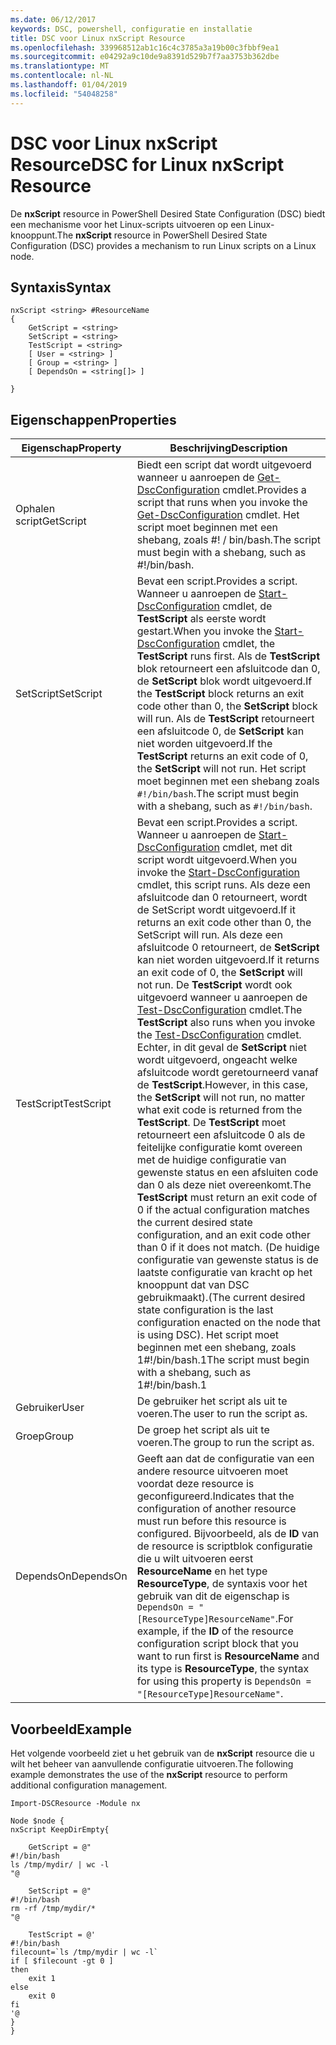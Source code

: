 ```yaml
---
ms.date: 06/12/2017
keywords: DSC, powershell, configuratie en installatie
title: DSC voor Linux nxScript Resource
ms.openlocfilehash: 339968512ab1c16c4c3785a3a19b00c3fbbf9ea1
ms.sourcegitcommit: e04292a9c10de9a8391d529b7f7aa3753b362dbe
ms.translationtype: MT
ms.contentlocale: nl-NL
ms.lasthandoff: 01/04/2019
ms.locfileid: "54048258"
---
```

# <a name="dsc-for-linux-nxscript-resource"></a><span data-ttu-id="2fa1a-103">DSC voor Linux nxScript Resource</span><span class="sxs-lookup"><span data-stu-id="2fa1a-103">DSC for Linux nxScript Resource</span></span>

<span data-ttu-id="2fa1a-104">De **nxScript** resource in PowerShell Desired State Configuration (DSC) biedt een mechanisme voor het Linux-scripts uitvoeren op een Linux-knooppunt.</span><span class="sxs-lookup"><span data-stu-id="2fa1a-104">The **nxScript** resource in PowerShell Desired State Configuration (DSC) provides a mechanism to run Linux scripts on a Linux node.</span></span>

## <a name="syntax"></a><span data-ttu-id="2fa1a-105">Syntaxis</span><span class="sxs-lookup"><span data-stu-id="2fa1a-105">Syntax</span></span>

```
nxScript <string> #ResourceName
{
    GetScript = <string>
    SetScript = <string>
    TestScript = <string>
    [ User = <string> ]
    [ Group = <string> ]
    [ DependsOn = <string[]> ]

}
```

## <a name="properties"></a><span data-ttu-id="2fa1a-106">Eigenschappen</span><span class="sxs-lookup"><span data-stu-id="2fa1a-106">Properties</span></span>

|  <span data-ttu-id="2fa1a-107">Eigenschap</span><span class="sxs-lookup"><span data-stu-id="2fa1a-107">Property</span></span> |  <span data-ttu-id="2fa1a-108">Beschrijving</span><span class="sxs-lookup"><span data-stu-id="2fa1a-108">Description</span></span> |
|---|---|
| <span data-ttu-id="2fa1a-109">Ophalen script</span><span class="sxs-lookup"><span data-stu-id="2fa1a-109">GetScript</span></span>| <span data-ttu-id="2fa1a-110">Biedt een script dat wordt uitgevoerd wanneer u aanroepen de [Get-DscConfiguration](https://technet.microsoft.com/en-us/library/dn521625.aspx) cmdlet.</span><span class="sxs-lookup"><span data-stu-id="2fa1a-110">Provides a script that runs when you invoke the [Get-DscConfiguration](https://technet.microsoft.com/en-us/library/dn521625.aspx) cmdlet.</span></span> <span data-ttu-id="2fa1a-111">Het script moet beginnen met een shebang, zoals #! / bin/bash.</span><span class="sxs-lookup"><span data-stu-id="2fa1a-111">The script must begin with a shebang, such as #!/bin/bash.</span></span>|
| <span data-ttu-id="2fa1a-112">SetScript</span><span class="sxs-lookup"><span data-stu-id="2fa1a-112">SetScript</span></span>| <span data-ttu-id="2fa1a-113">Bevat een script.</span><span class="sxs-lookup"><span data-stu-id="2fa1a-113">Provides a script.</span></span> <span data-ttu-id="2fa1a-114">Wanneer u aanroepen de [Start-DscConfiguration](https://technet.microsoft.com/en-us/library/dn521623.aspx) cmdlet, de **TestScript** als eerste wordt gestart.</span><span class="sxs-lookup"><span data-stu-id="2fa1a-114">When you invoke the [Start-DscConfiguration](https://technet.microsoft.com/en-us/library/dn521623.aspx) cmdlet, the **TestScript** runs first.</span></span> <span data-ttu-id="2fa1a-115">Als de **TestScript** blok retourneert een afsluitcode dan 0, de **SetScript** blok wordt uitgevoerd.</span><span class="sxs-lookup"><span data-stu-id="2fa1a-115">If the **TestScript** block returns an exit code other than 0, the **SetScript** block will run.</span></span> <span data-ttu-id="2fa1a-116">Als de **TestScript** retourneert een afsluitcode 0, de **SetScript** kan niet worden uitgevoerd.</span><span class="sxs-lookup"><span data-stu-id="2fa1a-116">If the **TestScript** returns an exit code of 0, the **SetScript** will not run.</span></span> <span data-ttu-id="2fa1a-117">Het script moet beginnen met een shebang zoals `#!/bin/bash`.</span><span class="sxs-lookup"><span data-stu-id="2fa1a-117">The script must begin with a shebang, such as `#!/bin/bash`.</span></span>|
| <span data-ttu-id="2fa1a-118">TestScript</span><span class="sxs-lookup"><span data-stu-id="2fa1a-118">TestScript</span></span>| <span data-ttu-id="2fa1a-119">Bevat een script.</span><span class="sxs-lookup"><span data-stu-id="2fa1a-119">Provides a script.</span></span> <span data-ttu-id="2fa1a-120">Wanneer u aanroepen de [Start-DscConfiguration](https://technet.microsoft.com/en-us/library/dn521623.aspx) cmdlet, met dit script wordt uitgevoerd.</span><span class="sxs-lookup"><span data-stu-id="2fa1a-120">When you invoke the [Start-DscConfiguration](https://technet.microsoft.com/en-us/library/dn521623.aspx) cmdlet, this script runs.</span></span> <span data-ttu-id="2fa1a-121">Als deze een afsluitcode dan 0 retourneert, wordt de SetScript wordt uitgevoerd.</span><span class="sxs-lookup"><span data-stu-id="2fa1a-121">If it returns an exit code other than 0, the SetScript will run.</span></span> <span data-ttu-id="2fa1a-122">Als deze een afsluitcode 0 retourneert, de **SetScript** kan niet worden uitgevoerd.</span><span class="sxs-lookup"><span data-stu-id="2fa1a-122">If it returns an exit code of 0, the **SetScript** will not run.</span></span> <span data-ttu-id="2fa1a-123">De **TestScript** wordt ook uitgevoerd wanneer u aanroepen de [Test-DscConfiguration](https://technet.microsoft.com/en-us/library/dn407382.aspx) cmdlet.</span><span class="sxs-lookup"><span data-stu-id="2fa1a-123">The **TestScript** also runs when you invoke the [Test-DscConfiguration](https://technet.microsoft.com/en-us/library/dn407382.aspx) cmdlet.</span></span> <span data-ttu-id="2fa1a-124">Echter, in dit geval de **SetScript** niet wordt uitgevoerd, ongeacht welke afsluitcode wordt geretourneerd vanaf de **TestScript**.</span><span class="sxs-lookup"><span data-stu-id="2fa1a-124">However, in this case, the **SetScript** will not run, no matter what exit code is returned from the **TestScript**.</span></span> <span data-ttu-id="2fa1a-125">De **TestScript** moet retourneert een afsluitcode 0 als de feitelijke configuratie komt overeen met de huidige configuratie van gewenste status en een afsluiten code dan 0 als deze niet overeenkomt.</span><span class="sxs-lookup"><span data-stu-id="2fa1a-125">The **TestScript** must return an exit code of 0 if the actual configuration matches the current desired state configuration, and an exit code other than 0 if it does not match.</span></span> <span data-ttu-id="2fa1a-126">(De huidige configuratie van gewenste status is de laatste configuratie van kracht op het knooppunt dat van DSC gebruikmaakt).</span><span class="sxs-lookup"><span data-stu-id="2fa1a-126">(The current desired state configuration is the last configuration enacted on the node that is using DSC).</span></span> <span data-ttu-id="2fa1a-127">Het script moet beginnen met een shebang, zoals 1#!/bin/bash.1</span><span class="sxs-lookup"><span data-stu-id="2fa1a-127">The script must begin with a shebang, such as 1#!/bin/bash.1</span></span>|
| <span data-ttu-id="2fa1a-128">Gebruiker</span><span class="sxs-lookup"><span data-stu-id="2fa1a-128">User</span></span>| <span data-ttu-id="2fa1a-129">De gebruiker het script als uit te voeren.</span><span class="sxs-lookup"><span data-stu-id="2fa1a-129">The user to run the script as.</span></span>|
| <span data-ttu-id="2fa1a-130">Groep</span><span class="sxs-lookup"><span data-stu-id="2fa1a-130">Group</span></span>| <span data-ttu-id="2fa1a-131">De groep het script als uit te voeren.</span><span class="sxs-lookup"><span data-stu-id="2fa1a-131">The group to run the script as.</span></span>|
| <span data-ttu-id="2fa1a-132">DependsOn</span><span class="sxs-lookup"><span data-stu-id="2fa1a-132">DependsOn</span></span> | <span data-ttu-id="2fa1a-133">Geeft aan dat de configuratie van een andere resource uitvoeren moet voordat deze resource is geconfigureerd.</span><span class="sxs-lookup"><span data-stu-id="2fa1a-133">Indicates that the configuration of another resource must run before this resource is configured.</span></span> <span data-ttu-id="2fa1a-134">Bijvoorbeeld, als de **ID** van de resource is scriptblok configuratie die u wilt uitvoeren eerst **ResourceName** en het type **ResourceType**, de syntaxis voor het gebruik van dit de eigenschap is `DependsOn = "[ResourceType]ResourceName"`.</span><span class="sxs-lookup"><span data-stu-id="2fa1a-134">For example, if the **ID** of the resource configuration script block that you want to run first is **ResourceName** and its type is **ResourceType**, the syntax for using this property is `DependsOn = "[ResourceType]ResourceName"`.</span></span>|

## <a name="example"></a><span data-ttu-id="2fa1a-135">Voorbeeld</span><span class="sxs-lookup"><span data-stu-id="2fa1a-135">Example</span></span>

<span data-ttu-id="2fa1a-136">Het volgende voorbeeld ziet u het gebruik van de **nxScript** resource die u wilt het beheer van aanvullende configuratie uitvoeren.</span><span class="sxs-lookup"><span data-stu-id="2fa1a-136">The following example demonstrates the use of the **nxScript** resource to perform additional configuration management.</span></span>

```
Import-DSCResource -Module nx

Node $node {
nxScript KeepDirEmpty{

    GetScript = @"
#!/bin/bash
ls /tmp/mydir/ | wc -l
"@

    SetScript = @"
#!/bin/bash
rm -rf /tmp/mydir/*
"@

    TestScript = @'
#!/bin/bash
filecount=`ls /tmp/mydir | wc -l`
if [ $filecount -gt 0 ]
then
    exit 1
else
    exit 0
fi
'@
}
}
```